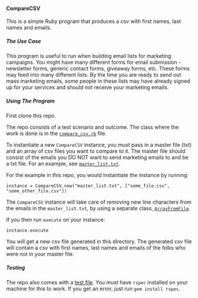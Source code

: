 #### CompareCSV

This is a simple Ruby program that produces a csv with first names, last names and emails.

##### The Use Case

This program is useful to run when building email lists for marketing campaigns. You might have many different forms for email submission - newsletter forms, generic contact forms, giveaway forms, etc. These forms may feed into many different lists. By the time you are ready to send out mass marketing emails, some people in these lists may have already signed up for your services and should not receive your marketing emails.

##### Using The Program

First clone this repo.

The repo consists of a test scenario and outcome. The class where the work is done is in the [`compare_csv.rb`](./compare_csv.rb) file.

To instantiate a new `CompareCSV` instance, you must pass in a master file (txt) and an array of csv files you want to compare to it. The master file should consist of the emails you DO NOT want to send marketing emails to and be a txt file. For an example, see [`master_list.txt`](./master_list.txt).

For the example in this repo, you would instantiate the instance by running:

```
instance = CompareCSV.new("master_list.txt", ["some_file.csv", "some_other_file.csv"])
```

The `CompareCSV` instance will take care of removing new line characters from the emails in the `master_list.txt`, by using a separate class, [`ArrayFromFile`](./array_from_file.rb).

If you then run `execute` on your instance:

```
instance.execute
```

You will get a new csv file generated in this directory. The generated csv file will contain a csv with first names, last names and emails of the folks who were not in your master file.

##### Testing

The repo also comes with a [test file](./compare_spec.rb). You must have `rspec` installed on your machine for this to work. If you get an error, just run `gem install rspec`.
